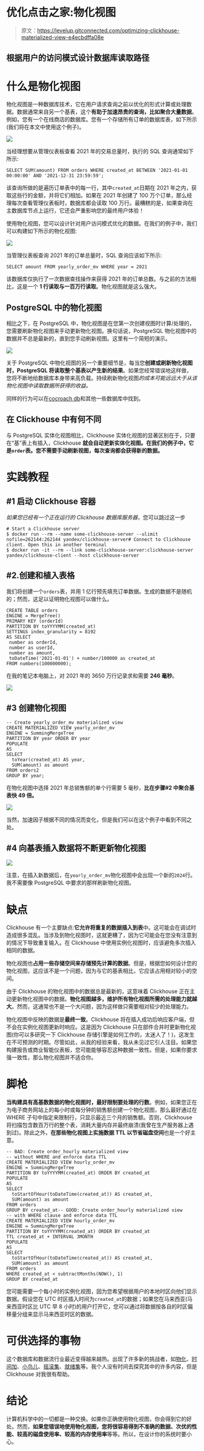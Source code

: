 # 优化点击之家:物化视图

> 原文：<https://levelup.gitconnected.com/optimizing-clickhouse-materialized-view-e4ecbdffa08e>

## 根据用户的访问模式设计数据库读取路径

# 什么是物化视图

物化视图是一种数据库技术，它在用户请求查询之前以优化的形式计算或处理数据。数据通常来自另一个基表，这个**有助于加速昂贵的查询，比如聚合大量数据**。例如，您有一个在线商店的数据库。您有一个存储所有订单的数据库表，如下所示(我们将在本文中使用这个例子)。

![](img/5cd2dc4a622ac9e21cfb5f422bc47515.png)

当经理想要从管理仪表板查看 2021 年的交易总量时，执行的 SQL 查询通常如下所示:

```
SELECT SUM(amount) FROM orders WHERE created_at BETWEEN '2021-01-01 00:00:00' AND '2021-12-31 23:59:59';
```

该查询所做的是遍历订单表中的每一行，其中`created_at`日期在 2021 年之内，获取这些行的金额，并将它们相加。如果在 2021 年创建了 100 万个订单，那么经理每次查看管理仪表板时，数据库都会读取 100 万行。最糟糕的是，如果查询在主数据库节点上运行，它还会严重影响您的最终用户体验！

使用物化视图，您可以设计针对用户访问模式优化的数据。在我们的例子中，我们可以构建如下所示的物化视图:

![](img/ad240578bb736a1ce32ea89d3336e03b.png)

当管理仪表板查询 2021 年的订单总量时，SQL 查询应该如下所示:

```
SELECT amount FROM yearly_order_mv WHERE year = 2021
```

该数据库仅执行了一次数据查找操作来获得 2021 年的订单总数。与之前的方法相比，这是一个 **1 行读取与一百万行读取**。物化视图就是这么强大。

## PostgreSQL 中的物化视图

相比之下，在 PostgreSQL 中，物化视图是在您第一次创建视图时计算/处理的，您需要刷新物化视图来手动更新物化视图。换句话说，PostgreSQL 物化视图中的数据并不总是最新的，直到您手动刷新视图。这里有一个简短的演示。

![](img/199e21af1be5db852810ef583791a541.png)

关于 PostgreSQL 中物化视图的另一个重要细节是，每当您**创建或刷新物化视图时，PostgreSQL 将读取整个基表以产生新的结果**。如果您经常错误地这样做，您将不断地给数据库本身带来高负载。持续刷新物化视图*的成本可能远远大于从该物化视图中读取数据所获得的收益。*

同样的行为可以在[cocroach db](https://www.cockroachlabs.com/docs/v21.2/views#materialized-views)和其他一些数据库中找到。

## 在 Clickhouse 中有何不同

与 PostgreSQL 实体化视图相比，Clickhouse 实体化视图的显著区别在于，只要在“基”表上有插入，Clickhouse **就会自动更新实体化视图。在我们的例子中，它是`order`表。您不需要手动刷新视图，每次查询都会获得新的数据。**

# 实践教程

## #1 启动 Clickhouse 容器

*如果您已经有一个正在运行的 Clickhouse 数据库服务器*，您可以跳过这一步

```
# Start a Clickhouse server
$ docker run --rm --name some-clickhouse-server --ulimit nofile=262144:262144 yandex/clickhouse-server# Connect to Clickhouse client. Open this in another terminal
$ docker run -it --rm --link some-clickhouse-server:clickhouse-server yandex/clickhouse-client --host clickhouse-server
```

## #2.创建和植入表格

我们将创建一个`orders`表，并用 1 亿行预先填充订单数据。生成的数据不是随机的；然而，这足以证明物化视图可以做什么。

```
CREATE TABLE orders
ENGINE = MergeTree()
PRIMARY KEY (orderId)
PARTITION BY toYYYYMM(created_at)
SETTINGS index_granularity = 8192
AS SELECT
 number as orderId,
 number as userId,
 number as amount,
 toDateTime('2021-01-01') + number/100000 as created_at 
FROM numbers(100000000);
```

在我的笔记本电脑上，对 2021 年的 3650 万行记录求和需要 **246 毫秒**。

![](img/e9969a83121809283a5cc736ac6e9f38.png)

## #3 创建物化视图

```
-- Create yearly_order_mv materialized view
CREATE MATERIALIZED VIEW yearly_order_mv 
ENGINE = SummingMergeTree
PARTITION BY year ORDER BY year
POPULATE
AS
SELECT 
  toYear(created_at) AS year,
  SUM(amount) as amount
FROM orders2
GROUP BY year;
```

在物化视图中选择 2021 年总销售额的单个行需要 5 毫秒，**比在步骤#2 中聚合基表快 49 倍。**

![](img/dd7288a4ab1db43e116dadae5e291ea0.png)

当然，加速因子根据不同的情况而变化，但是我们可以在这个例子中看到不同之处。

## **#4 向基表插入数据将不断更新物化视图**

![](img/8f985fe1c2063413805f390584357b57.png)

注意，在插入新数据后，在`yearly_order_mv`物化视图中会出现一个新的`2024`行。我不需要像 PostgreSQL 中要求的那样刷新物化视图。

# 缺点

Clickhouse 有一个主要缺点:**它允许将重复的数据插入到表**中。这可能会在调试时造成很多混乱。当涉及到物化视图时，这就更糟了，因为它可能会在您没有注意到的情况下导致重复输入。在 Clickhouse 中使用实例化视图时，应该避免多次插入相同的数据。

物化视图也**占用一些存储空间来存储预先计算的数据**。但是，根据您如何设计您的物化视图，这应该不是一个问题，因为与它的基表相比，它应该占用相对较小的空间。

由于 Clickhouse 的物化视图中的数据总是最新的，这意味着 Clickhouse 正在主动更新物化视图中的数据。**物化视图越多，维护所有物化视图所需的处理能力就越大**。然而，这通常也不是一个大问题，因为这样做只需要相对较少的处理能力。

物化视图中反映的数据是**最终一致**。Clickhouse 将在插入成功后响应客户端，但不会在实例化视图更新时响应。这是因为 Clickhouse 只在部件合并时更新物化视图(你可以多研究一下 Clickhouse 存储引擎是如何工作的，太迷人了！)，这发生在不可预测的时期。尽管如此，从我的经验来看，我从未见过它引人注目。如果您构建报告或商业智能仪表板，您可能能够容忍这种数据一致性。但是，如果你要求强一致性，那么物化视图并不适合你。

# 脚枪

**当构建具有高基数数据的物化视图时，最好限制要处理的行数**。例如，如果您正在为电子商务网站上的每小时或每分钟的销售额创建一个物化视图，那么最好通过在 WHERE 子句中指定来限制行，只显示最近三个月的销售额。否则，Clickhouse 将扫描包含数百万行的整个表，消耗大量内存并最终崩溃(我曾在生产服务器上遇到过)。除此之外，**在那些物化视图上实施数据 TTL 以节省磁盘空间**也是一个好主意。

```
-- BAD: Create order_hourly materialized view
-- without WHERE and enforce data TTL
CREATE MATERIALIZED VIEW hourly_order_mv 
ENGINE = SummingMergeTree
PARTITION BY toYYYYMM(created_at) ORDER BY created_at
POPULATE
AS
SELECT 
  toStartOfHour(toDateTime(created_at)) AS created_at,
  SUM(amount) as amount
FROM orders
GROUP BY created_at-- GOOD: Create order_hourly materialized view 
-- with WHERE clause and enforce data TTL
CREATE MATERIALIZED VIEW hourly_order_mv 
ENGINE = SummingMergeTree
PARTITION BY toYYYYMM(created_at) ORDER BY created_at
TTL created_at + INTERVAL 3MONTH
POPULATE
AS
SELECT 
  toStartOfHour(toDateTime(created_at)) AS created_at,
  SUM(amount) as amount
FROM orders
WHERE created_at < subtractMonths(NOW(), 1)
GROUP BY created_at
```

您可能需要一个每小时的实例化视图，因为您希望根据用户的本地时区向他们显示数据。假设您在 UTC 时区插入时间为`created_at`的数据；如果您在马来西亚(马来西亚时区比 UTC 早 8 小时)的用户打开它，您可以通过将数据按各自的时区偏移量分组来显示马来西亚时区的数据。

# 可供选择的事物

这个数据库和数据流行业最近变得越来越热。出现了许多新的挑战者，如[物化](https://materialize.com/)、[时间加](http://timeplus.com)、[小鸟儿](https://tinybird.co/)、[摇滚集](https://rockset.com/)、[就绪集](https://readyset.io/)等。我个人没有时间去探究其中的许多内容，但是 Clickhouse 对我很有帮助。

# 结论

计算机科学中的一切都是一种交换。如果你正确使用物化视图，你会得到它的好处。然而，**如果您错误地使用物化视图，您将很容易得到不准确的数据、次优的性能、较高的磁盘使用率、较高的内存使用率**等等。所以，在设计你的系统时要小心。